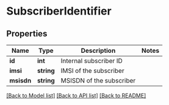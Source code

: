 # SubscriberIdentifier

## Properties
Name | Type | Description | Notes
------------ | ------------- | ------------- | -------------
**id** | **int** | Internal subscriber ID | 
**imsi** | **string** | IMSI of the subscriber | 
**msisdn** | **string** | MSISDN of the subscriber | 

[[Back to Model list]](../README.md#documentation-for-models) [[Back to API list]](../README.md#documentation-for-api-endpoints) [[Back to README]](../README.md)


